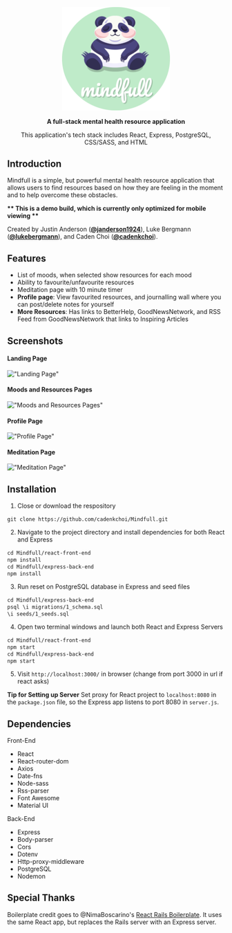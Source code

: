 <!-- TITLE -->
<div align="center">
<img src="./public/images/mindfull_logo_rounded.png" width="250"/>
<p><b>A full-stack mental health resource application</b></p>
<p>This application's tech stack includes React, Express, PostgreSQL, CSS/SASS, and HTML</p>
</div>

<!-- INTRODUCTION -->

## Introduction

Mindfull is a simple, but powerful mental health resource application that allows users to find resources based on how they are feeling in the moment and to help overcome these obstacles.

<b>** This is a demo build, which is currently only optimized for mobile viewing **</b>

Created by Justin Anderson ([**@janderson1924**](https://github.com/janderson1924)), Luke Bergmann ([**@lukebergmann**](https://github.com/lukebergmann)), and Caden Choi ([**@cadenkchoi**](https://github.com/cadenkchoi)).

<!-- FEATURES -->

## Features

- List of moods, when selected show resources for each mood
- Ability to favourite/unfavourite resources
- Meditation page with 10 minute timer
- **Profile page**: View favourited resources, and journalling wall where you can post/delete notes for yourself
- **More Resources**: Has links to BetterHelp, GoodNewsNetwork, and RSS Feed from GoodNewsNetwork that links to Inspiring Articles

## Screenshots

#### Landing Page

!["Landing Page"](https://github.com/cadenkchoi/Mindfull/blob/master/public/images/landing_page.gif?raw=true)

#### Moods and Resources Pages

!["Moods and Resources Pages"](https://github.com/cadenkchoi/Mindfull/blob/master/public/images/mood_resource.gif?raw=true)

#### Profile Page

!["Profile Page"](https://github.com/cadenkchoi/Mindfull/blob/master/public/images/profile_page.gif?raw=true)

#### Meditation Page

!["Meditation Page"](https://github.com/cadenkchoi/Mindfull/blob/master/public/images/meditating.gif?raw=true)

<!-- INSTALLATION -->

## Installation

1. Close or download the respository

```
git clone https://github.com/cadenkchoi/Mindfull.git
```

2. Navigate to the project directory and install dependencies for both React and Express

```
cd Mindfull/react-front-end
npm install
cd Mindfull/express-back-end
npm install
```

3. Run reset on PostgreSQL database in Express and seed files

```
cd Mindfull/express-back-end
psql \i migrations/1_schema.sql
\i seeds/1_seeds.sql
```

4. Open two terminal windows and launch both React and Express Servers

```
cd Mindfull/react-front-end
npm start
cd Mindfull/express-back-end
npm start
```

5. Visit `http://localhost:3000/` in browser
   (change from port 3000 in url if react asks)

<b>Tip for Setting up Server</b>
Set proxy for React project to `localhost:8080` in the `package.json` file, so the Express app listens to port 8080 in `server.js`.

## Dependencies

Front-End

- React
- React-router-dom
- Axios
- Date-fns
- Node-sass
- Rss-parser
- Font Awesome
- Material UI

Back-End

- Express
- Body-parser
- Cors
- Dotenv
- Http-proxy-middleware
- PostgreSQL
- Nodemon

## Special Thanks

Boilerplate credit goes to @NimaBoscarino's [React Rails Boilerplate](https://github.com/NimaBoscarino/react-rails-boilerplate). It uses the same React app, but replaces the Rails server with an Express server.
